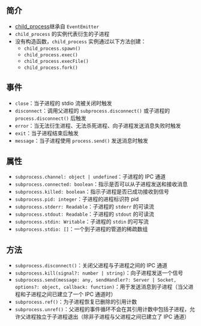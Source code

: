 ## 简介

+ [child_process](http://nodejs.cn/api/child_process.html)继承自 `EventEmitter`
+ `child_process` 的实例代表衍生的子进程
+ 没有构造函数，`child_process` 实例通过以下方法创建：
  + `child_process.spawn()`
  + `child_process.exec()`
  + `child_process.execFile()`
  + `child_process.fork()`




## 事件

+ `close`：当子进程的 stdio 流被关闭时触发
+ `disconnect`：调用父进程的 `subprocess.disconnect()` 或子进程的 `process.disconnect()` 后触发
+ `error`：当无法衍生进程、无法杀死进程、向子进程发送消息失败时触发
+ `exit`：当子进程结束后触发
+ `message`：当子进程使用 `process.send()` 发送消息时触发




## 属性

+ `subprocess.channel: object | undefined`：子进程的 IPC 通道
+ `subprocess.connected: boolean`：指示是否可以从子进程发送和接收消息
+ `subprocess.killed: boolean`：指示子进程是否已成功接收到信号
+ `subprocess.pid: integer`：子进程的进程标识符 pid
+ `subprocess.stderr: Readable`：子进程的 `stderr` 的可读流
+ `subprocess.stdout: Readable`：子进程的 `stdout` 的可读流
+ `subprocess.stdin: Writable`：子进程的 `stdin` 的可写流
+ `subprocess.stdio: []`：一个到子进程的管道的稀疏数组




## 方法

+ `subprocess.disconnect()`：关闭父进程与子进程之间的 IPC 通道
+ `subprocess.kill(signal?: number | string)`：向子进程发送一个信号
+ `subprocess.send(message: any, sendHandler?: Server | Socket, options?: object, callback: function)`：用于发送消息到子进程（当父进程和子进程之间已建立了一个 IPC 通道时）
+ `subprocess.ref()`：为子进程恢复已删除的引用计数
+ `subprocess.unref()`：父进程的事件循环不会在其引用计数中包括子进程，允许父进程独立于子进程退出（除非子进程与父进程之间已建立了 IPC 通道）